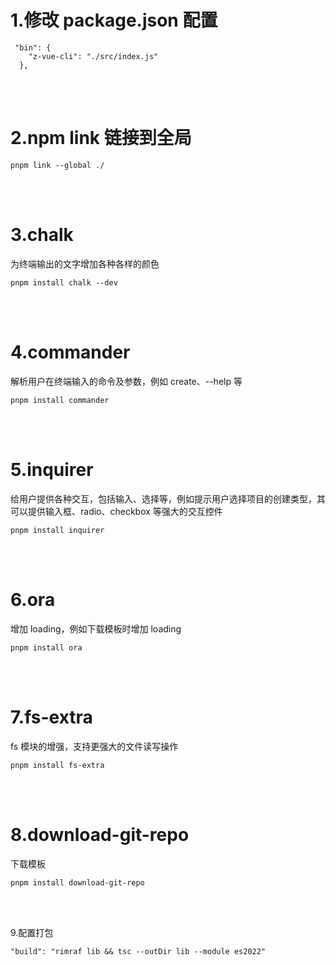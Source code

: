 # 1.修改 package.json 配置

```
 "bin": {
    "z-vue-cli": "./src/index.js"
  },
```

<br/>
<br/>

# 2.npm link 链接到全局

```
pnpm link --global ./
```

<br/>
<br/>

# 3.chalk

为终端输出的文字增加各种各样的颜色

```
pnpm install chalk --dev
```

<br/>
<br/>

# 4.commander

解析用户在终端输入的命令及参数，例如 create、--help 等

```
pnpm install commander
```

<br/>
<br/>

# 5.inquirer

给用户提供各种交互，包括输入、选择等，例如提示用户选择项目的创建类型，其可以提供输入框、radio、checkbox 等强大的交互控件

```
pnpm install inquirer
```

<br/>
<br/>

# 6.ora

增加 loading，例如下载模板时增加 loading

```
pnpm install ora
```

<br/>
<br/>

# 7.fs-extra

fs 模块的增强，支持更强大的文件读写操作

```
pnpm install fs-extra
```

<br/>
<br/>

# 8.download-git-repo

下载模板

```
pnpm install download-git-repo
```

<br/>
<br/>

9.配置打包

```
"build": "rimraf lib && tsc --outDir lib --module es2022"
```
